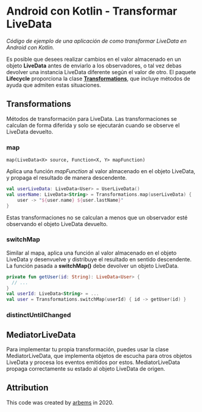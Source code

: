 # Android con Kotlin - Transformar LiveData

*Código de ejemplo de una aplicación de como transformar LiveData en Android con Kotlin.*

Es posible que desees realizar cambios en el valor almacenado en un objeto **LiveData** antes de enviarlo a los observadores, o tal vez debas devolver una instancia LiveData diferente según el valor de otro. 
El paquete **Lifecycle** proporciona la clase [**Transformations**](https://developer.android.com/reference/androidx/lifecycle/Transformations), que incluye métodos de ayuda que admiten estas situaciones.

## Transformations

Métodos de transformación para LiveData. Las transformaciones se calculan de forma diferida y solo se ejecutarán cuando se observe el LiveData devuelto.

### map

`map(LiveData<X> source, Function<X, Y> mapFunction)`

Aplica una función *mapFunction* al valor almacenado en el objeto LiveData, y propaga el resultado de manera descendente.

```kotlin
val userLiveData: LiveData<User> = UserLiveData()
val userName: LiveData<String> = Transformations.map(userLiveData) {
    user -> "${user.name} ${user.lastName}"
}    
```

Estas transformaciones no se calculan a menos que un observador esté observando el objeto LiveData devuelto.


### switchMap

Similar al mapa, aplica una función al valor almacenado en el objeto LiveData y desenvuelve y distribuye el resultado en sentido descendente. 
La función pasada a **switchMap()** debe devolver un objeto LiveData.

```kotlin
private fun getUser(id: String): LiveData<User> {
  // ...
}
val userId: LiveData<String> = ...
val user = Transformations.switchMap(userId) { id -> getUser(id) }
```

### distinctUntilChanged


## MediatorLiveData

Para implementar tu propia transformación, puedes usar la clase MediatorLiveData, que implementa objetos de escucha para otros objetos LiveData y procesa los eventos emitidos por estos. 
MediatorLiveData propaga correctamente su estado al objeto LiveData de origen.


## Attribution

This code was created by [arbems](https://github.com/arbems) in 2020.